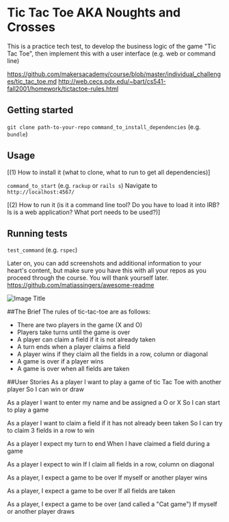 # Tic Tac Toe AKA Noughts and Crosses

This is a practice tech test, to develop the business logic of the game
"Tic Tac Toe", then implement this with a user interface (e.g. web or command line)

https://github.com/makersacademy/course/blob/master/individual_challenges/tic_tac_toe.md
http://web.cecs.pdx.edu/~bart/cs541-fall2001/homework/tictactoe-rules.html
## Getting started

`git clone path-to-your-repo`
`command_to_install_dependencies` (e.g. `bundle`)

## Usage
[(1) How to install it (what to clone, what to run to get all dependencies)]

`command_to_start` (e.g. `rackup` or `rails s`)
Navigate to `http://localhost:4567/`

[(2) How to run it (is it a command line tool? Do you have to load it into IRB? Is is a web application? What port needs to be used?)]

## Running tests

`test_command` (e.g. `rspec`)

Later on, you can add screenshots and additional information to your heart's content, but make sure you have this with all your repos as you proceed through the course. You will thank yourself later.
https://github.com/matiassingers/awesome-readme

![Image Title](image.png)

##The Brief
The rules of tic-tac-toe are as follows:

* There are two players in the game (X and O)
* Players take turns until the game is over
* A player can claim a field if it is not already taken
* A turn ends when a player claims a field
* A player wins if they claim all the fields in a row, column or diagonal
* A game is over if a player wins
* A game is over when all fields are taken


##User Stories
As a player
I want to play a game of tic Tac Toe with another player
So I can win or draw

As a player
I want to enter my name and be assigned a O or X
So I can start to play a game

As a player
I want to claim a field if it has not already been taken
So I can try to claim 3 fields in a row to win

As a player
I expect my turn to end
When I have claimed a field during a game

As a player
I expect to win
If I claim all fields in a row, column on diagonal

As a player,
I expect a game to be over
If myself or another player wins

As a player,
I expect a game to be over
If all fields are taken  

As a player,
I expect a game to be over (and called a "Cat game")
If myself or another player draws
